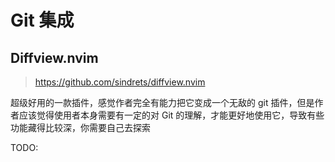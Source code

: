 # Git 集成

## Diffview.nvim
> https://github.com/sindrets/diffview.nvim

超级好用的一款插件，感觉作者完全有能力把它变成一个无敌的 git 插件，但是作者应该觉得使用者本身需要有一定的对 Git 的理解，才能更好地使用它，导致有些功能藏得比较深，你需要自己去探索

TODO: 
